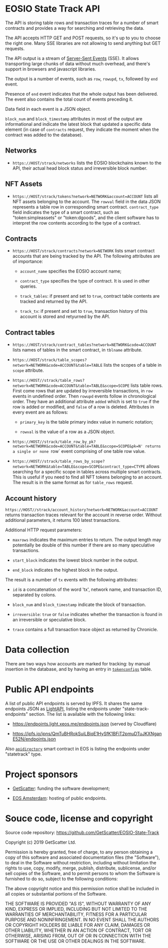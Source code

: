 # EOSIO State Track API

The API is storing table rows and transaction traces for a number of
smart contracts and provides a way for searching and retrieving the
data.


The API accepts HTTP GET and POST requests, so it's up to you to
choose the right one. Many SSE libraries are not allowing to send
anything but GET requests.

The API output is a stream of [Server-Sent
Events](https://developer.mozilla.org/en-US/docs/Web/API/Server-sent_events/Using_server-sent_events)
(SSE). It allows transporting large chunks of data without much
overhead, and there's support in browsers and javascript libraries.

The output is a number of events, such as `row`, `rowupd`, `tx`,
followed by `end` event.

Presence of `end` event indicates that the whole output has been
delivered. The event also contains the total count of events preceding
it.

Data field in each event is a JSON object.

`block_num` and `block_timestamp` attributes in most of the output are
informational and indicate the latest block that updated a specific data
element (in case of `contracts` request, they indicate the moment when
the contract was added to the database).



## Networks

* `https://HOST/strack/networks` lists the EOSIO blockchains known to
  the API, their actual head block status and irreversible block number.


## NFT Assets

* `https://HOST/strack/tokens?network=NETWORK&account=ACCOUNT` lists
  all NFT assets belonging to the account. The `rowval` field in the
  data JSON represents a table row in corresponding smart contract.
  `contract_type` field indicates the type of a smart contract, such
  as "token:simpleassets" or "token:dgoods", and the client software
  has to interpret the row contents according to the type of a
  contract.



## Contracts

* `https://HOST/strack/contracts?network=NETWORK` lists smart contract
  accounts that are being tracked by the API. The following attributes
  are of importance:

  * `account_name` specifies the EOSIO account name;
  
  * `contract_type` specifies the type of contract. It is used in other
    queries.

  * `track_tables`: if present and set to `true`, contract table
    contents are tracked and returned by the API.

  * `track_tx`: if present and set to `true`, transaction history of
    this account is stored and retyurned by the API.


## Contract tables


* `https://HOST/strack/contract_tables?network=NETWORK&code=ACCOUNT`
  lists names of tables in the smart contract, in `tblname` attribute.


* `https://HOST/strack/table_scopes?network=NETWORK&code=ACCOUNT&table=TABLE`
  lists the scopes of a table in `scope` attribute.


* `https://HOST//strack/table_rows?network=NETWORK&code=ACCOUNT&table=TABLE&scope=SCOPE`
  lists table rows. First come rows that are updated by irreversible
  transactions, in `row` events in undefined order. Then `rowupd` events
  follow in chronological order. They have an additional attribute
  `added` which is set to `true` if the row is added or modified, and
  `false` of a row is deleted. Attributes in every event are as follows:

  * `primary_key` is the table primary index value in numeric notation;

  * `rowval` is the value of a row as a JSON object.


* `https://HOST//strack/table_row_by_pk?network=NETWORK&code=ACCOUNT&table=TABLE&scope=SCOPE&pk=N'
  returns a single or none `row` event comprising of one table row value.


* `https://HOST//strack/table_rows_by_scope?network=NETWORK&table=TABLE&scope=SCOPE&contract_type=CTYPE`
  allows searching for a specific scope in tables across multiple smart
  contracts. This is useful if you need to find all NFT tokens belonging
  to an account. The result is in the same format as for `table_rows`
  request.


## Account history

`https://HOST//strack/account_history?network=NETWORK&account=ACCOUNT`
returns transaction traces relevant for the account in reverse
order. Without additional parameters, it returns 100 latest
transactions.

Additional HTTP request parameters:

* `maxrows` indicates the maximum entries to return. The output length
  may potentially be double of this number if there are so many
  speculative transactions.

* `start_block` indicates the lowest block number in the output.

* `end_block` indicates the highest block in the output.


The result is a number of `tx` events with the following attributes:

* `id` is a concatenation of the word 'tx', network name, and
  transaction ID, separated by colons.

* `block_num` and `block_timestamp` indicate the block of transaction.

* `irreversible`: `true` or `false` indicates whether the transaction is
  found in an irreversible or speculative block.

* `trace` contains a full transaction trace object as returned by
  Chronicle.



# Data collection

There are two ways how accounts are marked for tracking: by manual
insertion in the database, and by having an entry in
[`tokenconfigs`](https://github.com/eosio-standards-wg/tokenconfigs)
table.


# Public API endpoints

A list of public API endpoints is served by IPFS. It shares the same
endpoints JSON as
[LightAPI](https://github.com/cc32d9/eosio_light_api), listing the
endpoints under "state-track-endpoints" section. The list is available
with the following links:

* https://endpoints.light.xeos.me/endpoints.json (served by Cloudflare)

* https://ipfs.io/ipns/QmTuBHRokSuiLBiqE1HySfK1BFiT2pmuDTuJKXNganE52N/endpoints.json


Also [`apidirectory`](https://github.com/cc32d9/eos.apidirectory)
smart contract in EOS is listing the endpoints under "statetrack"
type.


# Project sponsors

* [GetScatter](https://get-scatter.com/): funding the software
  development;

* [EOS Amsterdam](https://eosamsterdam.net/): hosting of public
  endpoints.




# Souce code, license and copyright

Source code repository: https://github.com/GetScatter/EOSIO-State-Track

Copyright (c) 2019 GetScatter Ltd.

Permission is hereby granted, free of charge, to any person obtaining a copy
of this software and associated documentation files (the "Software"), to deal
in the Software without restriction, including without limitation the rights
to use, copy, modify, merge, publish, distribute, sublicense, and/or sell
copies of the Software, and to permit persons to whom the Software is
furnished to do so, subject to the following conditions:

The above copyright notice and this permission notice shall be included in all
copies or substantial portions of the Software.

THE SOFTWARE IS PROVIDED "AS IS", WITHOUT WARRANTY OF ANY KIND, EXPRESS OR
IMPLIED, INCLUDING BUT NOT LIMITED TO THE WARRANTIES OF MERCHANTABILITY,
FITNESS FOR A PARTICULAR PURPOSE AND NONINFRINGEMENT. IN NO EVENT SHALL THE
AUTHORS OR COPYRIGHT HOLDERS BE LIABLE FOR ANY CLAIM, DAMAGES OR OTHER
LIABILITY, WHETHER IN AN ACTION OF CONTRACT, TORT OR OTHERWISE, ARISING FROM,
OUT OF OR IN CONNECTION WITH THE SOFTWARE OR THE USE OR OTHER DEALINGS IN THE
SOFTWARE.

